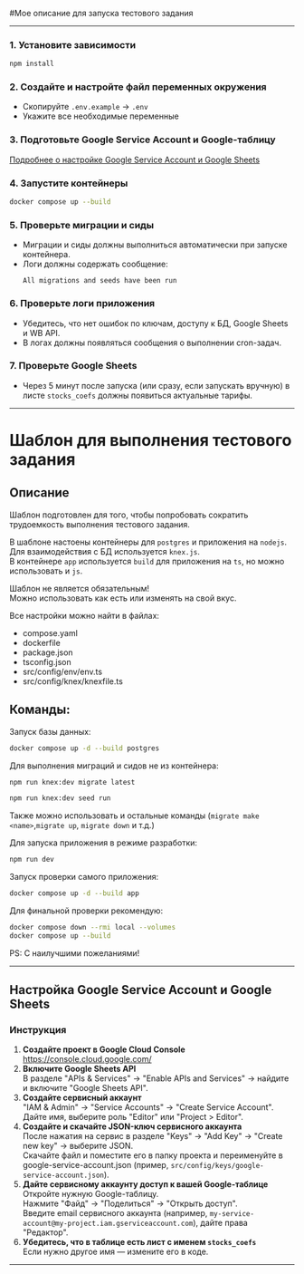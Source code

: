 #Мое описание для запуска тестового задания

---

### 1. **Установите зависимости**

```bash
npm install
```

### 2. **Создайте и настройте файл переменных окружения**

- Скопируйте `.env.example` → `.env`
- Укажите все необходимые переменные

### 3. **Подготовьте Google Service Account и Google-таблицу**

[Подробнее о настройке Google Service Account и Google Sheets](#настройка-google-service-account-и-google-sheets)

### 4. **Запустите контейнеры**

```bash
docker compose up --build
```

### 5. **Проверьте миграции и сиды**

- Миграции и сиды должны выполниться автоматически при запуске контейнера.
- Логи должны содержать сообщение:
    ```
    All migrations and seeds have been run
    ```

### 6. **Проверьте логи приложения**

- Убедитесь, что нет ошибок по ключам, доступу к БД, Google Sheets и WB API.
- В логах должны появляться сообщения о выполнении cron-задач.

### 7. **Проверьте Google Sheets**

- Через 5 минут после запуска (или сразу, если запускать вручную) в листе `stocks_coefs` должны появиться актуальные тарифы.

---

# Шаблон для выполнения тестового задания

## Описание

Шаблон подготовлен для того, чтобы попробовать сократить трудоемкость выполнения тестового задания.

В шаблоне настоены контейнеры для `postgres` и приложения на `nodejs`.  
Для взаимодействия с БД используется `knex.js`.  
В контейнере `app` используется `build` для приложения на `ts`, но можно использовать и `js`.

Шаблон не является обязательным!\
Можно использовать как есть или изменять на свой вкус.

Все настройки можно найти в файлах:

- compose.yaml
- dockerfile
- package.json
- tsconfig.json
- src/config/env/env.ts
- src/config/knex/knexfile.ts

## Команды:

Запуск базы данных:

```bash
docker compose up -d --build postgres
```

Для выполнения миграций и сидов не из контейнера:

```bash
npm run knex:dev migrate latest
```

```bash
npm run knex:dev seed run
```

Также можно использовать и остальные команды (`migrate make <name>`,`migrate up`, `migrate down` и т.д.)

Для запуска приложения в режиме разработки:

```bash
npm run dev
```

Запуск проверки самого приложения:

```bash
docker compose up -d --build app
```

Для финальной проверки рекомендую:

```bash
docker compose down --rmi local --volumes
docker compose up --build
```

PS: С наилучшими пожеланиями!

---

## Настройка Google Service Account и Google Sheets

### Инструкция

1. **Создайте проект в Google Cloud Console**  
   https://console.cloud.google.com/
2. **Включите Google Sheets API**  
   В разделе "APIs & Services" → "Enable APIs and Services" → найдите и включите "Google Sheets API".
3. **Создайте сервисный аккаунт**  
   "IAM & Admin" → "Service Accounts" → "Create Service Account".  
   Дайте имя, выберите роль "Editor" или "Project > Editor".
4. **Создайте и скачайте JSON-ключ сервисного аккаунта**  
   После нажатия на сервис в разделе "Keys" → "Add Key" → "Create new key" → выберите JSON.  
   Скачайте файл и поместите его в папку проекта и переименуйте в google-service-account.json (пример, `src/config/keys/google-service-account.json`).
5. **Дайте сервисному аккаунту доступ к вашей Google-таблице**  
   Откройте нужную Google-таблицу.  
   Нажмите "Файд" -> "Поделиться" -> "Открыть доступ".  
   Введите email сервисного аккаунта (например, `my-service-account@my-project.iam.gserviceaccount.com`), дайте права "Редактор".
6. **Убедитесь, что в таблице есть лист с именем `stocks_coefs`**  
   Если нужно другое имя — измените его в коде.

---
